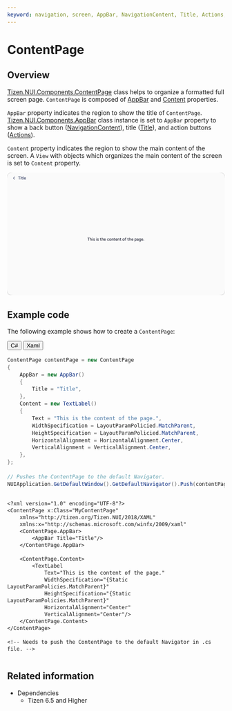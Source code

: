 ```yaml
---
keyword: navigation, screen, AppBar, NavigationContent, Title, Actions, Page, ContentPage, Content, Navigator
---
```


<style>
    .tabcontent img {
        border: 1px solid #555;
        max-width: 100% !important;
        max-height: 100%;
    }
</style>

# ContentPage

## Overview

[Tizen.NUI.Components.ContentPage](/application/dotnet/api/TizenFX/latest/api/Tizen.NUI.Components.ContentPage.html) class helps to organize a formatted full screen page. `ContentPage` is composed of [AppBar](/application/dotnet/api/TizenFX/latest/api/Tizen.NUI.Components.ContentPage.html#Tizen_NUI_Components_ContentPage_AppBar) and [Content](/application/dotnet/api/TizenFX/latest/api/Tizen.NUI.Components.ContentPage.html#Tizen_NUI_Components_ContentPage_Content) properties.

`AppBar` property indicates the region to show the title of `ContentPage`. [Tizen.NUI.Components.AppBar](/application/dotnet/api/TizenFX/latest/api/Tizen.NUI.Components.AppBar.html) class instance is set to `AppBar` property to show a back button ([NavigationContent](/application/dotnet/api/TizenFX/latest/api/Tizen.NUI.Components.AppBar.html#Tizen_NUI_Components_AppBar_NavigationContent)), title ([Title](/application/dotnet/api/TizenFX/latest/api/Tizen.NUI.Components.AppBar.html#Tizen_NUI_Components_AppBar_Title)), and action buttons ([Actions](/application/dotnet/api/TizenFX/latest/api/Tizen.NUI.Components.AppBar.html#Tizen_NUI_Components_AppBar_Actions)).

`Content` property indicates the region to show the main content of the screen. A `View` with objects which organizes the main content of the screen is set to `Content` property.

![ContentPageExample](./media/ContentPage-Example.png)

## Example code

The following example shows how to create a `ContentPage`:

<div id="TabSection1">
    <div class="sampletab " id="ProjectCreateTab">
        <button id="ContentPage-Example-CSharp" class="tablinks " onclick="openTabSection(event, 'ContentPage-Example-CSharp', 'TabSection1') ">C#</button>
        <button id="ContentPage-Example-Xaml" class="tablinks " onclick="openTabSection(event, 'ContentPage-Example-Xaml', 'TabSection1') ">Xaml</button>
    </div>
    <div id="ContentPage-Example-CSharp" class="tabcontent">
        <table>
            <tbody>
                <tr>
<span style="display:block">

```csharp
ContentPage contentPage = new ContentPage
{
    AppBar = new AppBar()
    {
        Title = "Title",
    },
    Content = new TextLabel()
    {
        Text = "This is the content of the page.",
        WidthSpecification = LayoutParamPolicied.MatchParent,
        HeightSpecification = LayoutParamPolicied.MatchParent,
        HorizontalAlignment = HorizontalAlignment.Center,
        VerticalAlignment = VerticalAlignment.Center,
    },
};

// Pushes the ContentPage to the default Navigator.
NUIApplication.GetDefaultWindow().GetDefaultNavigator().Push(contentPage);
```

</span>
                </tr>
            </tbody>
        </table>
    </div>
    <div id="ContentPage-Example-Xaml" class="tabcontent">
        <table>
            <tbody>
                <tr>
<span style="display:block">

```xaml
<?xml version="1.0" encoding="UTF-8"?>
<ContentPage x:Class="MyContentPage"
    xmlns="http://tizen.org/Tizen.NUI/2018/XAML"
    xmlns:x="http://schemas.microsoft.com/winfx/2009/xaml"
    <ContentPage.AppBar>
        <AppBar Title="Title"/>
    </ContentPage.AppBar>

    <ContentPage.Content>
        <TextLabel
            Text="This is the content of the page."
            WidthSpecification="{Static LayoutParamPolicies.MatchParent}"
            HeightSpecification="{Static LayoutParamPolicies.MatchParent}"
            HorizontalAlignment="Center"
            VerticalAlignment="Center"/>
    </ContentPage.Content>
</ContentPage>

<!-- Needs to push the ContentPage to the default Navigator in .cs file. -->
```

</span>
                </tr>
            </tbody>
        </table>
    </div>
</div>

## Related information

- Dependencies
  - Tizen 6.5 and Higher

<script>
    function openTabSection(evt, profileName, sectionId) {
        var i, tabcontent, tablinks, section;
        let selected = 0;

        section = document.getElementById(sectionId);
        tabcontent = section.getElementsByClassName("tabcontent");
        for (i = 0; i < tabcontent.length; i++) {
            tabcontent[i].style.display = "none";
            if (tabcontent[i].id == profileName) {
                selected = i;
            }
        }

        tablinks = section.getElementsByClassName("tablinks");

        for (i = 0; i < tablinks.length; i++) {
            tablinks[i].className = tablinks[i].className.replace(" active", "");
        }

        tabcontent[selected].style.display = "block";
        evt.currentTarget.className += " active";
    }
    document.getElementById("ContentPage-Example-CSharp").click();
</script>
